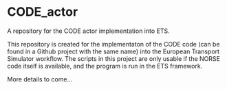 # CODE_actor
A repository for the CODE actor implementation into ETS.

This repository is created for the implementaton of the CODE code (can be found in a Github project with the same name) into the European Transport Simulator workflow. The scripts in this project are only usable if the NORSE code itself is available, and the program is run in the ETS framework.

More details to come...
